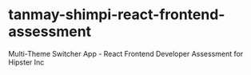# tanmay-shimpi-react-frontend-assessment
Multi-Theme Switcher App - React Frontend Developer Assessment for Hipster Inc
